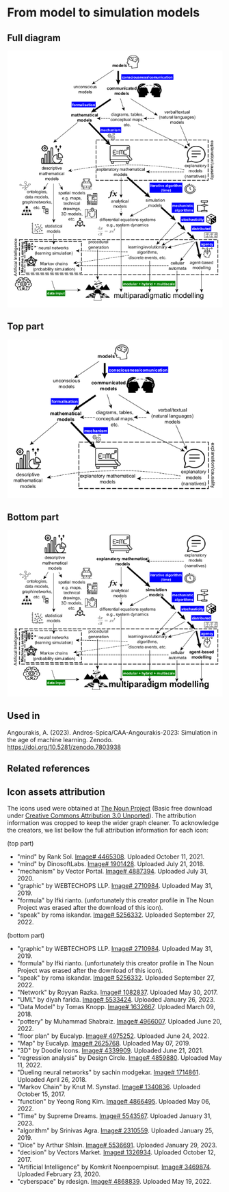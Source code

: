 # From model to simulation models

## Full diagram

![](from-model-to-simulation-models_full.png)

## Top part

![](from-model-to-simulation-models_p1.png)

## Bottom part

![](from-model-to-simulation-models_p2.png)

## Used in

Angourakis, A. (2023). Andros-Spica/CAA-Angourakis-2023: Simulation in the age of machine learning. Zenodo. https://doi.org/10.5281/zenodo.7803938

## Related references



## Icon assets attribution

The icons used were obtained at [The Noun Project](https://thenounproject.com/) (Basic free download under [Creative Commons Attribution 3.0 Unported](https://creativecommons.org/licenses/by/3.0/)). The attribution information was cropped to keep the wider graph cleaner. To acknowledge the creators, we list bellow the full attribution information for each icon:

(top part)
- "mind" by Rank Sol. [Image# 4465308](https://thenounproject.com/icon/mind-4465308/). Uploaded October 11, 2021. 
- "mind" by DinosoftLabs. [Image# 1901428](https://thenounproject.com/icon/mind-1901428/). Uploaded July 21, 2018.
- "mechanism" by Vector Portal. [Image# 4887394](https://thenounproject.com/icon/mechanism-4887394/). Uploaded July 31, 2020.
- "graphic" by WEBTECHOPS LLP. [Image# 2710984](https://thenounproject.com/icon/graphic-2710984/). Uploaded May 31, 2019.
- "formula" by Ifki rianto. (unfortunately this creator profile in The Noun Project was erased after the download of this icon). 
- "speak" by roma iskandar. [Image# 5256332](https://thenounproject.com/icon/speak-5256332/). Uploaded September 27, 2022.

(bottom part)
- "graphic" by WEBTECHOPS LLP. [Image# 2710984](https://thenounproject.com/icon/graphic-2710984/). Uploaded May 31, 2019.
- "formula" by Ifki rianto. (unfortunately this creator profile in The Noun Project was erased after the download of this icon). 
- "speak" by roma iskandar. [Image# 5256332](https://thenounproject.com/icon/speak-5256332/). Uploaded September 27, 2022.
- "Network" by Royyan Razka. [Image# 1082837](https://thenounproject.com/icon/network-1082837/). Uploaded May 30, 2017.
- "UML" by diyah farida. [Image# 5533424](https://thenounproject.com/icon/uml-5533424/). Uploaded January 26, 2023.
- "Data Model" by Tomas Knopp. [Image# 1632667](https://thenounproject.com/icon/data-model-1632667/). Uploaded March 09, 2018.
- "pottery" by Muhammad Shabraiz. [Image# 4966007](https://thenounproject.com/icon/pottery-4966007/). Uploaded June 20, 2022.
- "floor plan" by Eucalyp. [Image# 4975252](https://thenounproject.com/icon/floor-plan-4975252/). Uploaded June 24, 2022.
- "Map" by Eucalyp. [Image# 2625768](https://thenounproject.com/icon/map-2625768/). Uploaded May 07, 2019.
- "3D" by Doodle Icons. [Image# 4339909](https://thenounproject.com/icon/3d-4339909/). Uploaded June 21, 2021.
- "regression analysis" by Design Circle. [Image# 4859880](https://thenounproject.com/icon/regression-analysis-4859880/). Uploaded May 11, 2022.
- "Dueling neural networks" by sachin modgekar. [Image# 1714861](https://thenounproject.com/icon/dueling-neural-networks-1714861/). Uploaded April 26, 2018.
- "Markov Chain" by Knut M. Synstad. [Image# 1340836](https://thenounproject.com/icon/markov-chain-1340836/). Uploaded October 15, 2017.
- "function" by Yeong Rong Kim. [Image# 4866495](https://thenounproject.com/icon/function-4866495/). Uploaded May 06, 2022.
- "Time" by Supreme Dreams. [Image# 5543567](https://thenounproject.com/icon/time-5543567/). Uploaded January 31, 2023.
- "algorithm" by Srinivas Agra. [Image# 2310559](https://thenounproject.com/icon/algorithm-2310559/). Uploaded January 25, 2019.
- "Dice" by Arthur Shlain. [Image# 5536691](https://thenounproject.com/icon/dice-5536691/). Uploaded January 29, 2023.
- "decision" by Vectors Market. [Image# 1326934](https://thenounproject.com/icon/decision-1326934/). Uploaded October 12, 2017.
- "Artificial Intelligence" by Komkrit Noenpoempisut. [Image# 3469874](https://thenounproject.com/icon/artificial-intelligence-3469874/). Uploaded February 23, 2020.
- "cyberspace" by rdesign. [Image# 4868839](https://thenounproject.com/icon/cyberspace-4868839/). Uploaded May 19, 2022.
